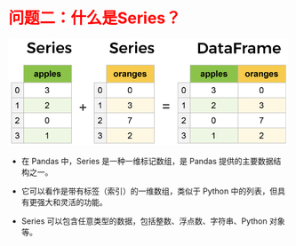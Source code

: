 # <font color='red'>问题二：什么是Series？</font>

![](./images/2-Series.png)
*  在 Pandas 中，Series 是一种一维标记数组，是 Pandas 提供的主要数据结构之一。

* 它可以看作是带有标签（索引）的一维数组，类似于 Python 中的列表，但具有更强大和灵活的功能。

* Series 可以包含任意类型的数据，包括整数、浮点数、字符串、Python 对象等。 

  

